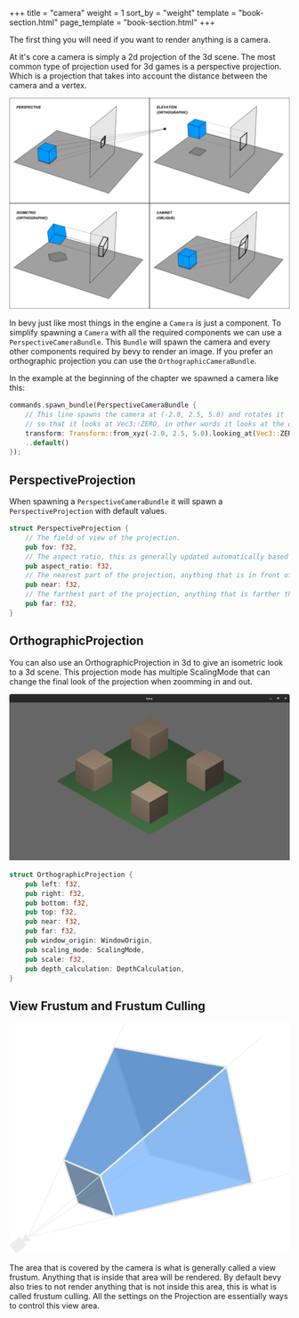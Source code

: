 +++
title = "camera"
weight = 1
sort_by = "weight"
template = "book-section.html"
page_template = "book-section.html"
+++

<!-- Should this be in it's own section not nested under 3d or should the 2d section cover the Orthographic camera? -->

The first thing you will need if you want to render anything is a camera.

At it's core a camera is simply a 2d projection of the 3d scene. The most common type of projection used for 3d games is a perspective projection. Which is a projection that takes into account the distance between the camera and a vertex.

<!-- TODO we need a lighter background for this image -->
[![camera projection](Various_projections_of_cube_above_plane.svg)](https://en.wikipedia.org/wiki/3D_projection#/media/File:Various_projections_of_cube_above_plane.svg)

In bevy just like most things in the engine a `Camera` is just a component. To simplify spawning a `Camera` with all the required components we can use a `PerspectiveCameraBundle`. This `Bundle` will spawn the camera and every other components required by bevy to render an image. If you prefer an orthographic projection you can use the `OrthographicCameraBundle`.

In the example at the beginning of the chapter we spawned a camera like this:

```rust
commands.spawn_bundle(PerspectiveCameraBundle {
    // This line spawns the camera at (-2.0, 2.5, 5.0) and rotates it
    // so that it looks at Vec3::ZERO, in other words it looks at the origin.
    transform: Transform::from_xyz(-2.0, 2.5, 5.0).looking_at(Vec3::ZERO, Vec3::Y),
    ..default()
});
```

## PerspectiveProjection

When spawning a `PerspectiveCameraBundle` it will spawn a `PerspectiveProjection` with default values.

```rust
struct PerspectiveProjection {
    // The field of view of the projection.
    pub fov: f32,
    // The aspect ratio, this is generally updated automatically based on the size of the window.
    pub aspect_ratio: f32,
    // The nearest part of the projection, anything that is in front of this plane will not be rendered by the camera.
    pub near: f32,
    // The farthest part of the projection, anything that is farther than this plane will not be rendered by the camera.
    pub far: f32,
}
```

## OrthographicProjection

You can also use an OrthographicProjection in 3d to give an isometric look to a 3d scene. This projection mode has multiple ScalingMode that can change the final look of the projection when zoomming in and out.

<!-- TODO this image needs to be scaled down a lot -->
![ortho_3d](ortho_3d.png)

```rust
struct OrthographicProjection {
    pub left: f32,
    pub right: f32,
    pub bottom: f32,
    pub top: f32,
    pub near: f32,
    pub far: f32,
    pub window_origin: WindowOrigin,
    pub scaling_mode: ScalingMode,
    pub scale: f32,
    pub depth_calculation: DepthCalculation,
}
```

## View Frustum and Frustum Culling

[![view frustum](ViewFrustum.svg)](https://en.wikipedia.org/wiki/Viewing_frustum#/media/File:ViewFrustum.svg)

The area that is covered by the camera is what is generally called a view frustum. Anything that is inside that area will be rendered. By default bevy also tries to not render anything that is not inside this area, this is what is called frustum culling. All the settings on the Projection are essentially ways to control this view area.
